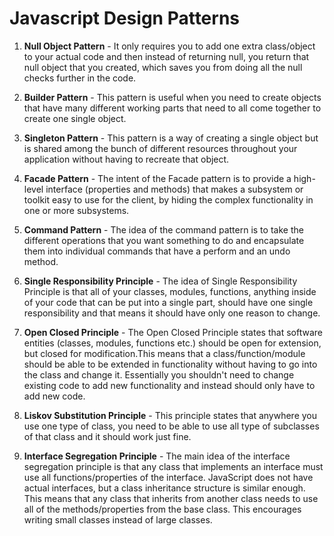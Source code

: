 # Javascript Design Patterns

1. **Null Object Pattern** - It only requires you to add one extra class/object to your actual code and then instead of returning null, you return that null object that you created, which saves you from doing all the null checks further in the code.

2. **Builder Pattern** - This pattern is useful when you need to create objects that have many different working parts that need to all come together to create one single object.

3. **Singleton Pattern** - This pattern is a way of creating a single object but is shared among the bunch of different resources throughout your application without having to recreate that object.

4. **Facade Pattern** - The intent of the Facade pattern is to provide a high-level interface (properties and methods) that makes a subsystem or toolkit easy to use for the client, by hiding the complex functionality in one or more subsystems.

5. **Command Pattern** - The idea of the command pattern is to take the different operations that you want something to do and encapsulate them into individual commands that have a perform and an undo method.

6. **Single Responsibility Principle** - The idea of Single Responsibility Principle is that all of your classes, modules, functions, anything inside of your code that can be put into a single part, should have one single responsibility and that means it should have only one reason to change.

7. **Open Closed Principle** - The Open Closed Principle states that software entities (classes, modules, functions etc.) should be open for extension, but closed for modification.This means that a class/function/module should be able to be extended in functionality without having to go into the class and change it. Essentially you shouldn't need to change existing code to add new functionality and instead should only have to add new code.

8. **Liskov Substitution Principle** - This principle states that anywhere you use one type of class, you need to be able to use all type of subclasses of that class and it should work just fine.

9. **Interface Segregation Principle** - The main idea of the interface segregation principle is that any class that implements an interface must use all functions/properties of the interface. JavaScript does not have actual interfaces, but a class inheritance structure is similar enough. This means that any class that inherits from another class needs to use all of the methods/properties from the base class. This encourages writing small classes instead of large classes.
